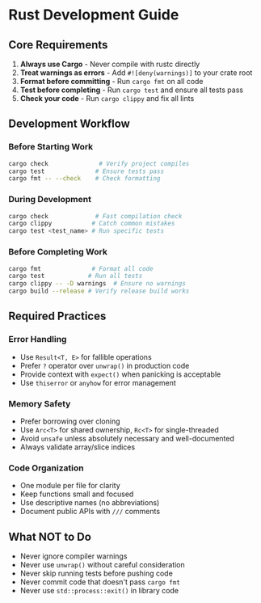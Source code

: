 # Rust Development Guide

## Core Requirements

1. **Always use Cargo** - Never compile with rustc directly
2. **Treat warnings as errors** - Add `#![deny(warnings)]` to your crate root
3. **Format before committing** - Run `cargo fmt` on all code
4. **Test before completing** - Run `cargo test` and ensure all tests pass
5. **Check your code** - Run `cargo clippy` and fix all lints

## Development Workflow

### Before Starting Work
```bash
cargo check              # Verify project compiles
cargo test              # Ensure tests pass
cargo fmt -- --check    # Check formatting
```

### During Development
```bash
cargo check             # Fast compilation check
cargo clippy           # Catch common mistakes
cargo test <test_name> # Run specific tests
```

### Before Completing Work
```bash
cargo fmt              # Format all code
cargo test            # Run all tests
cargo clippy -- -D warnings  # Ensure no warnings
cargo build --release # Verify release build works
```

## Required Practices

### Error Handling
- Use `Result<T, E>` for fallible operations
- Prefer `?` operator over `unwrap()` in production code
- Provide context with `expect()` when panicking is acceptable
- Use `thiserror` or `anyhow` for error management

### Memory Safety
- Prefer borrowing over cloning
- Use `Arc<T>` for shared ownership, `Rc<T>` for single-threaded
- Avoid `unsafe` unless absolutely necessary and well-documented
- Always validate array/slice indices

### Code Organization
- One module per file for clarity
- Keep functions small and focused
- Use descriptive names (no abbreviations)
- Document public APIs with `///` comments

## What NOT to Do
- Never ignore compiler warnings
- Never use `unwrap()` without careful consideration
- Never skip running tests before pushing code
- Never commit code that doesn't pass `cargo fmt`
- Never use `std::process::exit()` in library code